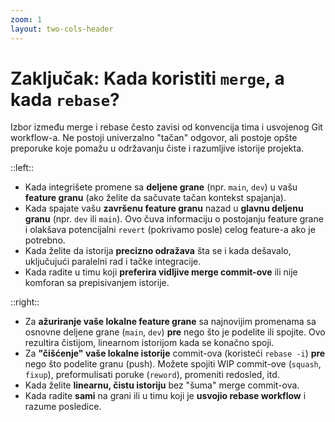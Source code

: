 ```yaml
---
zoom: 1
layout: two-cols-header
---
```


# Zaključak: Kada koristiti `merge`, a kada `rebase`?

<v-click>

Izbor između merge i rebase često zavisi od konvencija tima i usvojenog Git workflow-a. Ne postoji univerzalno 
"tačan" odgovor, ali postoje opšte preporuke koje pomažu u održavanju čiste i razumljive istorije projekta.

</v-click>

::left::

<v-clicks>

- Kada integrišete promene sa **deljene grane** (npr. `main`, `dev`) u vašu **feature granu** (ako želite da sačuvate tačan kontekst spajanja).
- Kada spajate vašu **završenu feature granu** nazad u **glavnu deljenu granu** (npr. `dev` ili `main`). Ovo čuva 
informaciju o postojanju feature grane i olakšava potencijalni `revert` (pokrivamo posle) celog feature-a ako je potrebno.
- Kada želite da istorija **precizno odražava** šta se i kada dešavalo, uključujući paralelni rad i tačke integracije.
- Kada radite u timu koji **preferira vidljive merge commit-ove** ili nije komforan sa prepisivanjem istorije.

</v-clicks>

::right::

<v-clicks>

- Za **ažuriranje vaše lokalne feature grane** sa najnovijim promenama sa osnovne deljene grane (`main`, `dev`) **pre** 
nego što je podelite ili spojite. Ovo rezultira čistijom, linearnom istorijom kada se konačno spoji.
- Za **"čišćenje" vaše lokalne istorije** commit-ova (koristeći `rebase -i`) **pre** nego što podelite granu (push). 
Možete spojiti WIP commit-ove (`squash`, `fixup`), preformulisati poruke (`reword`), promeniti redosled, itd.
- Kada želite **linearnu, čistu istoriju** bez "šuma" merge commit-ova.
- Kada radite **sami** na grani ili u timu koji je **usvojio rebase workflow** i razume posledice.

</v-clicks>
